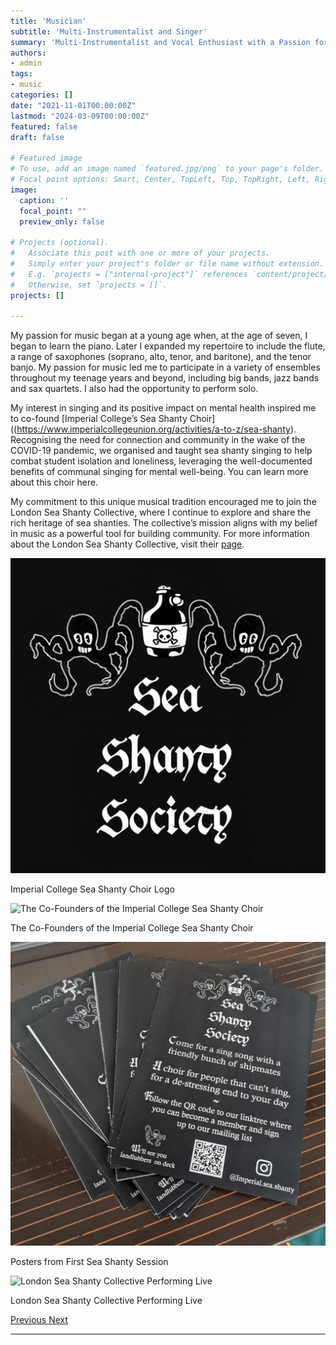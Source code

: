 ```yaml
---
title: 'Musician'
subtitle: 'Multi-Instrumentalist and Singer'
summary: 'Multi-Instrumentalist and Vocal Enthusiast with a Passion for Ensemble and Community Music'
authors:
- admin
tags:
- music
categories: []
date: "2021-11-01T00:00:00Z"
lastmod: "2024-03-09T00:00:00Z"
featured: false
draft: false

# Featured image
# To use, add an image named `featured.jpg/png` to your page's folder.
# Focal point options: Smart, Center, TopLeft, Top, TopRight, Left, Right, BottomLeft, Bottom, BottomRight
image:
  caption: ''
  focal_point: ""
  preview_only: false

# Projects (optional).
#   Associate this post with one or more of your projects.
#   Simply enter your project's folder or file name without extension.
#   E.g. `projects = ["internal-project"]` references `content/project/deep-learning/index.md`.
#   Otherwise, set `projects = []`.
projects: []

---
```


My passion for music began at a young age when, at the age of seven, I began to learn the piano. Later I expanded my repertoire to include the flute, a range of saxophones (soprano, alto, tenor, and baritone), and the tenor banjo. My passion for music led me to participate in a variety of ensembles throughout my teenage years and beyond, including big bands, jazz bands and sax quartets. I also had the opportunity to perform solo.

My interest in singing and its positive impact on mental health inspired me to co-found [Imperial College’s Sea Shanty Choir]((https://www.imperialcollegeunion.org/activities/a-to-z/sea-shanty). Recognising the need for connection and community in the wake of the COVID-19 pandemic, we organised and taught sea shanty singing to help combat student isolation and loneliness, leveraging the well-documented benefits of communal singing for mental well-being. You can learn more about this choir here.

My commitment to this unique musical tradition encouraged me to join the London Sea Shanty Collective, where I continue to explore and share the rich heritage of sea shanties. The collective’s mission aligns with my belief in music as a powerful tool for building community. For more information about the London Sea Shanty Collective, visit their [page](https://londonseashantycollective.com).

<div id="musicGalleryCarousel" class="carousel slide" data-ride="carousel">
  <div class="carousel-inner">
    <div class="carousel-item active">
      <img src="gallery/IMG4.jpg" class="d-block w-100" alt="Imperial College Sea Shanty Choir Logo">
      <div class="carousel-caption d-none d-md-block">
        <p>Imperial College Sea Shanty Choir Logo</p>
      </div>
    </div>
    <div class="carousel-item">
      <img src="gallery/IMG1.jpg" class="d-block w-100" alt="The Co-Founders of the Imperial College Sea Shanty Choir">
      <div class="carousel-caption d-none d-md-block">
        <p>The Co-Founders of the Imperial College Sea Shanty Choir</p>
      </div>
    </div>
    <div class="carousel-item">
      <img src="gallery/IMG2.jpg" class="d-block w-100" alt="Posters from First Sea Shanty Session">
      <div class="carousel-caption d-none d-md-block">
        <p>Posters from First Sea Shanty Session</p>
      </div>
    </div>
    <div class="carousel-item">
      <img src="gallery/IMG3.jpg" class="d-block w-100" alt="London Sea Shanty Collective Performing Live">
      <div class="carousel-caption d-none d-md-block">
        <p>London Sea Shanty Collective Performing Live</p>
      </div>
    </div>
  </div>
  <a class="carousel-control-prev" href="#musicGalleryCarousel" role="button" data-slide="prev">
    <span class="carousel-control-prev-icon" aria-hidden="true"></span>
    <span class="sr-only">Previous</span>
  </a>
  <a class="carousel-control-next" href="#musicGalleryCarousel" role="button" data-slide="next">
    <span class="carousel-control-next-icon" aria-hidden="true"></span>
    <span class="sr-only">Next</span>
  </a>
</div>

---
